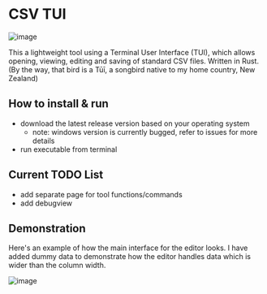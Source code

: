 # CSV TUI
![image](https://user-images.githubusercontent.com/21207405/232260046-322dc2a8-aaf4-461f-9da7-e0be2fc5875c.png)


This a lightweight tool using a Terminal User Interface (TUI), which allows opening, viewing, editing and saving of standard CSV files. 
Written in Rust. (By the way, that bird is a Tūī, a songbird native to my home country, New Zealand)

## How to install & run

- download the latest release version based on your operating system
    - note: windows version is currently bugged, refer to issues for more details
- run executable from terminal

## Current TODO List

- add separate page for tool functions/commands
- add debugview

## Demonstration

Here's an example of how the main interface for the editor looks. I have added dummy data to demonstrate how the editor handles data which is wider than the column width.

![image](https://github.com/nathangavin/csv-tui/assets/21207405/9b851e19-37ba-4326-b12a-d134e9625d9c)


